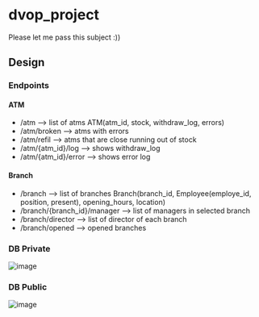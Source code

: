 # dvop_project
Please let me pass this subject :))
## Design
### Endpoints
#### ATM
- /atm --> list of atms ATM(atm_id, stock, withdraw_log, errors)
- /atm/broken --> atms with errors
- /atm/refil  --> atms that are close running out of stock
- /atm/{atm_id}/log --> shows withdraw_log
- /atm/{atm_id}/error --> shows error log
#### Branch
- /branch --> list of branches Branch(branch_id, Employee(employe_id, position, present), opening_hours, location)
- /branch/{branch_id}/manager --> list of managers in selected branch
- /branch/director --> list of director of each branch
- /branch/opened --> opened branches
### DB Private
![image](https://user-images.githubusercontent.com/103755136/230916105-eb2e9efa-7374-45a3-9d5d-cd582e707b19.png)
### DB Public
![image](https://user-images.githubusercontent.com/103755136/230916524-ce8901ba-0257-41b6-9433-dfda1954fd9c.png)
